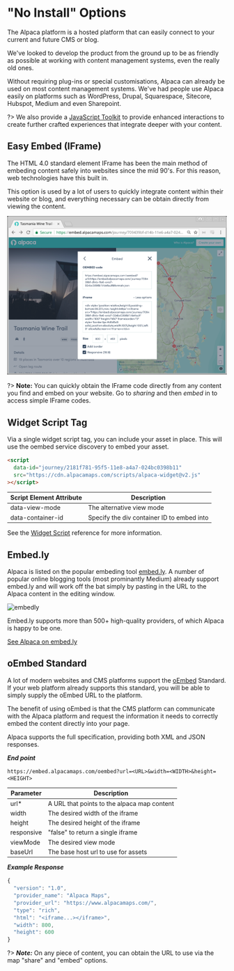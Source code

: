 # "No Install" Options

The Alpaca platform is a hosted platform that can easily connect to your current
and future CMS or blog.

We've looked to develop the product from the ground up to be as friendly as
possible at working with content management systems, even the really old ones.

Without requiring plug-ins or special customisations, Alpaca can already be
used on most content management systems. We've had people use Alpaca easily on
platforms such as WordPress, Drupal, Squarespace, Sitecore, Hubspot, Medium
and even Sharepoint.

?> We also provide a [JavaScript Toolkit](quickstart) to provide enhanced
interactions to create further crafted experiences that integrate deeper with
your content.

## Easy Embed (IFrame)

The HTML 4.0 standard element IFrame has been the main method of embeding
content safely into websites since the mid 90's. For this reason, web
technologies have this built in.

This option is used by a lot of users to quickly integrate content within their
website or blog, and everything necessary can be obtain directly from viewing
the content.

![Share embed](_media/screenshot-embed.png)

?> **Note:** You can quickly obtain the IFrame code directly from any content
you find and embed on your website. Go to _sharing_ and then _embed_ in to
access simple IFrame codes.

## Widget Script Tag

Via a single widget script tag, you can include your asset in place. This will
use the oembed service discovery to embed your asset.

```html
<script
  data-id="journey/2181f781-95f5-11e8-a4a7-024bc0398b11"
  src="https://cdn.alpacamaps.com/scripts/alpaca-widget@v2.js"
></script>
```

| Script Element Attribute | Description                                |
| ------------------------ | ------------------------------------------ |
| data-view-mode           | The alternative view mode                  |
| data-container-id        | Specify the div container ID to embed into |

See the [Widget Script](widget) reference for more information.

## Embed.ly

Alpaca is listed on the popular embeding tool [embed.ly](https://embed.ly). A
number of popular online blogging tools (most prominantly Medium) already
support embed.ly and will work off the bat simply by pasting in the URL to the
Alpaca content in the editing window.

![embedly](https://embed.ly/static/images/header/logo_200_64.png)

Embed.ly supports more than 500+ high-quality providers, of which Alpaca is
happy to be one.

[See Alpaca on embed.ly](https://embed.ly/provider/alpacamaps)

## oEmbed Standard

A lot of modern websites and CMS platforms support the
[oEmbed](https//oembed.com) Standard. If your web platform already supports this
standard, you will be able to simply supply the oEmbed URL to the platform.

The benefit of using oEmbed is that the CMS platform can communicate with the
Alpaca platform and request the information it needs to correctly embed the
content directly into your page.

Alpaca supports the full specification, providing both XML and JSON responses.

**_End point_**

```
https://embed.alpacamaps.com/oembed?url=<URL>&width=<WIDTH>&height=<HEIGHT>
```

| Parameter  | Description                                 |
| ---------- | ------------------------------------------- |
| url\*      | A URL that points to the alpaca map content |
| width      | The desired width of the iframe             |
| height     | The desired height of the iframe            |
| responsive | "false" to return a single iframe           |
| viewMode   | The desired view mode                       |
| baseUrl    | The base host url to use for assets         |

**_Example Response_**

```javascript
{
  "version": "1.0",
  "provider_name": "Alpaca Maps",
  "provider_url": "https://www.alpacamaps.com/",
  "type": "rich",
  "html": "<iframe...></iframe>",
  "width": 800,
  "height": 600
}
```

?> **_Note:_** On any piece of content, you can obtain the URL to use via
the map "share" and "embed" options.
